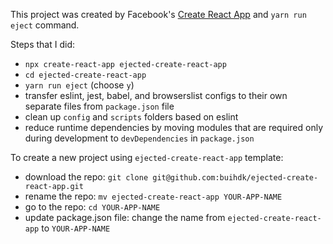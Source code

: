 This project was created by Facebook's [Create React App](https://github.com/facebook/create-react-app) and `yarn run eject` command.

Steps that I did:
* `npx create-react-app ejected-create-react-app`
* `cd ejected-create-react-app`
* `yarn run eject` (choose `y`)
* transfer eslint, jest, babel, and browserslist configs to their own separate files from `package.json` file
* clean up `config` and `scripts` folders based on eslint
* reduce runtime dependencies by moving modules that are required only during development to `devDependencies` in `package.json`

To create a new project using `ejected-create-react-app` template:
* download the repo: `git clone git@github.com:buihdk/ejected-create-react-app.git`
* rename the repo: `mv ejected-create-react-app YOUR-APP-NAME`
* go to the repo: `cd YOUR-APP-NAME`
* update package.json file: change the name from `ejected-create-react-app` to `YOUR-APP-NAME`
